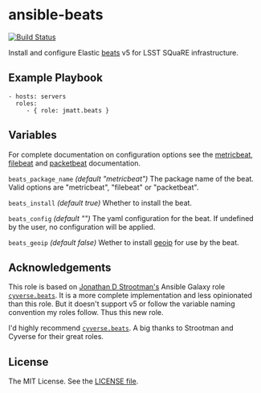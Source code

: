 ansible-beats
====================

[![Build Status](https://travis-ci.org/jmatt/ansible-beats.svg?branch=master)](https://travis-ci.org/jmatt/ansible-beats)

Install and configure Elastic [beats](https://www.elastic.co/products/beats) v5 for LSST SQuaRE infrastructure.

Example Playbook
----------------

    - hosts: servers
      roles:
         - { role: jmatt.beats }

Variables
---------

For complete documentation on configuration options see the [metricbeat](https://www.elastic.co/guide/en/beats/metricbeat/master/index.html), [filebeat](https://www.elastic.co/guide/en/beats/filebeat/master/index.html) and [packetbeat](https://www.elastic.co/guide/en/beats/packetbeat/master/index.html) documentation.

`beats_package_name` *(default "metricbeat")* The package name of the beat. Valid options are "metricbeat", "filebeat" or "packetbeat".

`beats_install` *(default true)* Whether to install the beat.

`beats_config` *(default "")* The yaml configuration for the beat. If undefined by the user, no configuration will be applied.

`beats_geoip` *(default false)* Wether to install [geoip](https://dev.maxmind.com/geoip/legacy/) for use by the beat.

Acknowledgements
----------------

This role is based on [Jonathan D Strootman's](https://github.com/strootman) Ansible Galaxy role [`cyverse.beats`](https://galaxy.ansible.com/cyverse/beats/). It is a more complete implementation and less opinionated than this role. But it doesn't support v5 or follow the variable naming convention my roles follow. Thus this new role.

I'd highly recommend [`cyverse.beats`](https://galaxy.ansible.com/cyverse/beats/). A big thanks to Strootman and Cyverse for their great roles.

License
-------

The MIT License. See the [LICENSE file](https://github.com/lsst-sqre/ansible-beats/blob/master/LICENSE).
